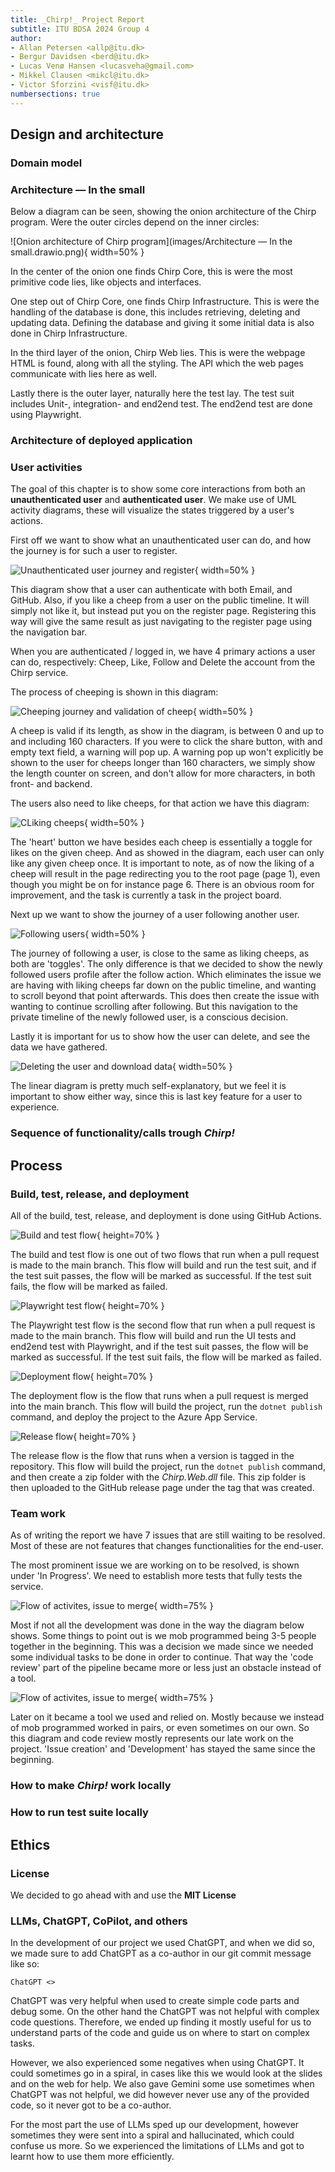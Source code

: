 ```yaml
---
title: _Chirp!_ Project Report
subtitle: ITU BDSA 2024 Group 4
author:
- Allan Petersen <allp@itu.dk>
- Bergur Davidsen <berd@itu.dk>
- Lucas Venø Hansen <lucasveha@gmail.com>
- Mikkel Clausen <mikcl@itu.dk>
- Victor Sforzini <visf@itu.dk>
numbersections: true
---
```



## Design and architecture

### Domain model

### Architecture — In the small

Below a diagram can be seen, showing the onion architecture of the Chirp program. Were the outer circles depend on the inner circles:

![Onion architecture of Chirp program](images/Architecture — In the small.drawio.png){ width=50% }

In the center of the onion one finds Chirp Core, this is were the most primitive code lies, like objects and interfaces.

One step out of Chirp Core, one finds Chirp Infrastructure. This is were the handling of the database is done, this includes retrieving, deleting and updating data. Defining the database and giving it some initial data is also done in Chirp Infrastructure.

In the third layer of the onion, Chirp Web lies. This is were the webpage HTML is found, along with all the styling. The API which the web pages communicate with lies here as well.

Lastly there is the outer layer, naturally here the test lay. The test suit includes Unit-, integration- and end2end test. The end2end test are done using Playwright.

### Architecture of deployed application

### User activities

The goal of this chapter is to show some core interactions from both an **unauthenticated user** and **authenticated user**. We make use of UML activity diagrams, these will visualize the states triggered by a user's actions.

First off we want to show what an unauthenticated user can do, and how the journey is for such a user to register.

![Unauthenticated user journey and register](images/chirpUserActRegister.png){ width=50% }

This diagram show that a user can authenticate with both Email, and GitHub. Also, if you like a cheep from a user on the public timeline. It will simply not like it, but instead put you on the register page. Registering this way will give the same result as just navigating to the register page using the navigation bar.

When you are authenticated / logged in, we have 4 primary actions a user can do, respectively: Cheep, Like, Follow and Delete the account from the Chirp service.

The process of cheeping is shown in this diagram:

![Cheeping journey and validation of cheep](images/chirpUserActCheep.png){ width=50% }

A cheep is valid if its length, as show in the diagram, is between 0 and up to and including 160 characters. If you were to click the share button, with and empty text field, a warning will pop up. A warning pop up won't explicitly be shown to the user for cheeps longer than 160 characters, we simply show the length counter on screen, and don't allow for more characters, in both front- and backend.

The users also need to like cheeps, for that action we have this diagram:

![CLiking cheeps](images/chirpUserActLike.png){ width=50% }

The 'heart' button we have besides each cheep is essentially a toggle for likes on the given cheep. And as showed in the diagram, each user can only like any given cheep once. It is important to note, as of now the liking of a cheep will result in the page redirecting you to the root page (page 1), even though you might be on for instance page 6. There is an obvious room for improvement, and the task is currently a task in the project board.

Next up we want to show the journey of a user following another user.

![Following users](images/chirpUserActFollow.png){ width=50% }

The journey of following a user, is close to the same as liking cheeps, as both are 'toggles'. The only difference is that we decided to show the newly followed users profile after the follow action. Which eliminates the issue we are having with liking cheeps far down on the public timeline, and wanting to scroll beyond that point afterwards. This does then create the issue with wanting to continue scrolling after following.
But this navigation to the private timeline of the newly followed user, is a conscious decision.

Lastly it is important for us to show how the user can delete, and see the data we have gathered.

![Deleting the user and download data](images/chirpUserActDelete.png){ width=50% }

The linear diagram is pretty much self-explanatory, but we feel it is important to show either way, since this is last key feature for a user to experience.

### Sequence of functionality/calls trough _Chirp!_

## Process

### Build, test, release, and deployment

All of the build, test, release, and deployment is done using GitHub Actions.

![Build and test flow](images/build.drawio.png){ height=70% }

The build and test flow is one out of two flows that run when a pull request is made to the main branch. This flow will build and run the test suit, and if the test suit passes, the flow will be marked as successful. If the test suit fails, the flow will be marked as failed.

![Playwright test flow](images/Playwright.drawio.png){ height=70% }

The Playwright test flow is the second flow that run when a pull request is made to the main branch. This flow will build and run the UI tests and end2end test with Playwright, and if the test suit passes, the flow will be marked as successful. If the test suit fails, the flow will be marked as failed.

![Deployment flow](images/deploy_action%20_flow.drawio.png){ height=70% }

The deployment flow is the flow that runs when a pull request is merged into the main branch. This flow will build the project, run the ```dotnet publish``` command, and deploy the project to the Azure App Service.

![Release flow](images/release_flow.drawio.png){ height=70% }

The release flow is the flow that runs when a version is tagged in the repository. This flow will build the project, run the ```dotnet publish``` command, and then create a zip folder with the _Chirp.Web.dll_ file. This zip folder is then uploaded to the GitHub release page under the tag that was created.

### Team work

As of writing the report we have 7 issues that are still waiting to be resolved. Most of these are not features that changes functionalities for the end-user.

The most prominent issue we are working on to be resolved, is shown under 'In Progress'. We need to establish more tests that fully tests the service.

![Flow of activites, issue to merge](images/projectboard.png){ width=75% }


Most if not all the development was done in the way the diagram below shows. Some things to point out is we mob programmed being 3-5 people together in the beginning. This was a decision we made since we needed some individual tasks to be done in order to continue. That way the 'code review' part of the pipeline became more or less just an obstacle instead of a tool. 

![Flow of activites, issue to merge](images/ProjectboardFlow.png){ width=75% }


Later on it became a tool we used and relied on. Mostly because we instead of mob programmed worked in pairs, or even sometimes on our own. So this diagram and code review mostly represents our late work on the project. 'Issue creation' and 'Development' has stayed the same since the beginning.

### How to make _Chirp!_ work locally

### How to run test suite locally

## Ethics

### License

We decided to go ahead with and use the **MIT License**

### LLMs, ChatGPT, CoPilot, and others

In the development of our project we used ChatGPT, and when we did so, we made sure to add ChatGPT as a co-author in our git commit message like so:

`ChatGPT <>`

ChatGPT was very helpful when used to create simple code parts and debug some.
On the other hand the ChatGPT was not helpful with complex code questions. Therefore, we ended up finding it mostly useful for us to understand parts of the code and guide us on where to start on complex tasks.

However, we also experienced some negatives when using ChatGPT. It could sometimes go in a spiral, in cases like this we would look at the slides and on the web for help.
We also gave Gemini some use sometimes when ChatGPT was not helpful, we did however never use any of the provided code, so it never got to be a co-author.

For the most part the use of LLMs sped up our development, however sometimes they were sent into a spiral and hallucinated, which could confuse us more.
So we experienced the limitations of LLMs and got to learnt how to use them more efficiently.
